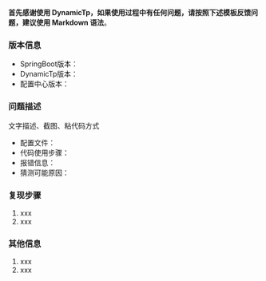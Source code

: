 **首先感谢使用 DynamicTp，如果使用过程中有任何问题，请按照下述模板反馈问题，建议使用 Markdown 语法**。

### 版本信息

- SpringBoot版本：
- DynamicTp版本：
- 配置中心版本：

### 问题描述

文字描述、截图、粘代码方式

- 配置文件：
- 代码使用步骤：
- 报错信息：
- 猜测可能原因：

### 复现步骤

1. xxx
2. xxx

### 其他信息

1. xxx
2. xxx